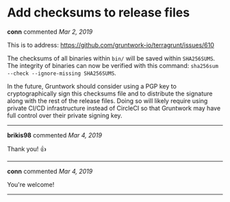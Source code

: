 # Add checksums to release files

**conn** commented *Mar 2, 2019*

This is to address:
https://github.com/gruntwork-io/terragrunt/issues/610

The checksums of all binaries within `bin/` will be saved within
`SHA256SUMS`. The integrity of binaries can now be verified with this
command: `sha256sum --check --ignore-missing SHA256SUMS`.

In the future, Gruntwork should consider using a PGP key to
cryptographically sign this checksums file and to distribute the
signature along with the rest of the release files. Doing so will likely
require using private CI/CD infrastructure instead of CircleCI so that
Gruntwork may have full control over their private signing key.
<br />
***


**brikis98** commented *Mar 4, 2019*

Thank you! 👍 
***

**conn** commented *Mar 4, 2019*

You're welcome!
***

